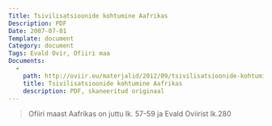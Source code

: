 ```yaml
---
Title: Tsivilisatsioonide kohtumine Aafrikas
Description: PDF
Date: 2007-07-01
Template: document
Category: document
Tags: Evald Ovir, Ofiiri maa
Documents:
  -
    path: http://oviir.eu/materjalid/2012/09/tsivilisatsioonide-kohtumine-aafrikas.pdf
    title: Tsivilisatsioonide kohtumine Aafrikas
    description: PDF, skaneeritud originaal
---
```


<blockquote>

Ofiiri maast Aafrikas on juttu lk. 57-59 ja Evald Oviirist lk.280

</blockquote>
